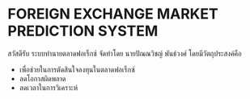 # FOREIGN EXCHANGE MARKET PREDICTION SYSTEM

สวัสดีรับ ระบบทำนายตลาดฟอเร็กซ์ จัดทำโดย นายปัณณวิชญ์ พันธ์วงศ์
โดยมีวัตถุประสงค์คือ
- เพื่อช่วยในการตัดสินใจลงทุนในตลาดฟอเร็กซ์
- ลดโอกาสผิดพลาด
- ลดเวลาในการวิเคราะห์

